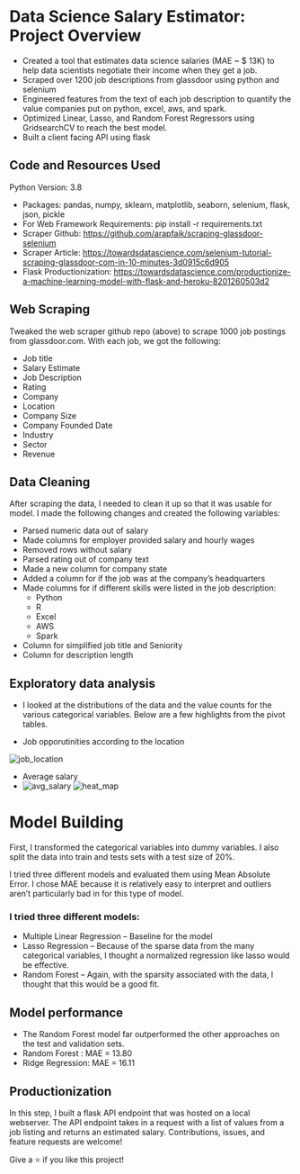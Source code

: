 # Data Science Salary Estimator: Project Overview
* Created a tool that estimates data science salaries (MAE ~ $ 13K) to help data scientists negotiate their income when they get a job.
* Scraped over 1200 job descriptions from glassdoor using python and selenium
* Engineered features from the text of each job description to quantify the value companies put on python, excel, aws, and spark.
* Optimized Linear, Lasso, and Random Forest Regressors using GridsearchCV to reach the best model.
* Built a client facing API using flask

## Code and Resources Used

Python Version: 3.8
- Packages: pandas, numpy, sklearn, matplotlib, seaborn, selenium, flask, json, pickle
- For Web Framework Requirements: pip install -r requirements.txt
- Scraper Github: https://github.com/arapfaik/scraping-glassdoor-selenium
- Scraper Article: https://towardsdatascience.com/selenium-tutorial-scraping-glassdoor-com-in-10-minutes-3d0915c6d905
- Flask Productionization: https://towardsdatascience.com/productionize-a-machine-learning-model-with-flask-and-heroku-8201260503d2

## Web Scraping

Tweaked the web scraper github repo (above) to scrape 1000 job postings from glassdoor.com. With each job, we got the following:

* Job title
* Salary Estimate
* Job Description
* Rating
* Company
* Location
* Company Size
* Company Founded Date
* Industry
* Sector
* Revenue

## Data Cleaning

After scraping the data, I needed to clean it up so that it was usable for model. I made the following changes and created the following variables:

* Parsed numeric data out of salary
* Made columns for employer provided salary and hourly wages
* Removed rows without salary
* Parsed rating out of company text
* Made a new column for company state
* Added a column for if the job was at the company’s headquarters
* Made columns for if different skills were listed in the job description:
  * Python
  * R
  * Excel
  * AWS
  * Spark
* Column for simplified job title and Seniority
* Column for description length

## Exploratory data analysis
- I looked at the distributions of the data and the value counts for the various categorical variables. Below are a few highlights from the pivot tables.

- Job opporutinities according to the location

![job_location](https://user-images.githubusercontent.com/57942586/138706634-2b6b4069-46a9-4ad3-9f10-e978fd0b1e04.png)

- Average salary
- ![avg_salary](https://user-images.githubusercontent.com/57942586/138706626-1db269a1-e89e-43f2-9ced-d4ca1b7dc3dc.png)
![heat_map](https://user-images.githubusercontent.com/57942586/138706645-f20cda72-c81e-4173-8fd9-ec346697a048.png)


# Model Building

First, I transformed the categorical variables into dummy variables. I also split the data into train and tests sets with a test size of 20%.

I tried three different models and evaluated them using Mean Absolute Error. I chose MAE because it is relatively easy to interpret and outliers aren’t particularly bad in for this type of model.

### I tried three different models:

* Multiple Linear Regression – Baseline for the model
* Lasso Regression – Because of the sparse data from the many categorical variables, I thought a normalized regression like lasso would be effective.
* Random Forest – Again, with the sparsity associated with the data, I thought that this would be a good fit.

## Model performance
* The Random Forest model far outperformed the other approaches on the test and validation sets.
* Random Forest : MAE = 13.80
* Ridge Regression: MAE = 16.11

## Productionization
In this step, I built a flask API endpoint that was hosted on a local webserver. The API endpoint takes in a request with a list of values from a job listing and returns an estimated salary.
Contributions, issues, and feature requests are welcome!

Give a ⭐️ if you like this project!
